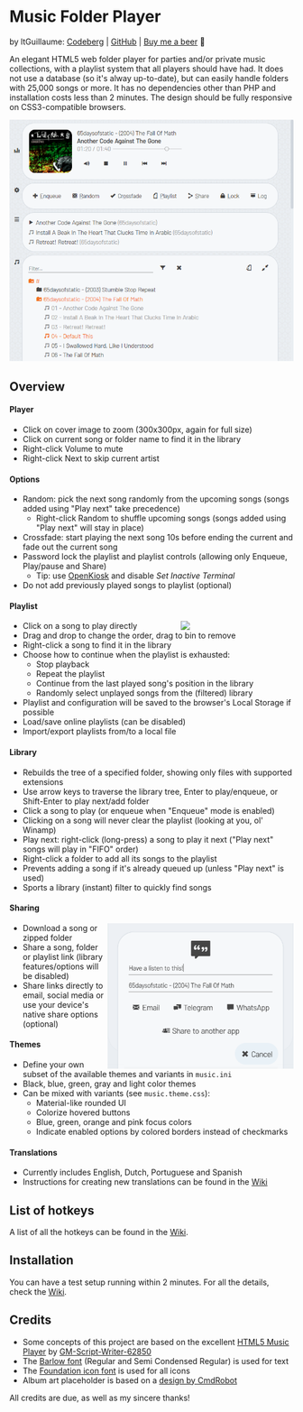 # Music Folder Player
by ltGuillaume: [Codeberg](https://codeberg.org/ltGuillaume) | [GitHub](https://github.com/ltGuillaume) | [Buy me a beer](https://buymeacoff.ee/ltGuillaume) 🍺

An elegant HTML5 web folder player for parties and/or private music collections, with a playlist system that all players should have had. It does not use a database (so it's alway up-to-date), but can easily handle folders with 25,000 songs or more. It has no dependencies other than PHP and installation costs less than 2 minutes. The design should be fully responsive on CSS3-compatible browsers.

![Screenshot](SCREENSHOT.png)

## Overview

#### Player
- Click on cover image to zoom (300x300px, again for full size)
- Click on current song or folder name to find it in the library
- Right-click Volume to mute
- Right-click Next to skip current artist

#### Options
- Random: pick the next song randomly from the upcoming songs (songs added using "Play next" take precedence)
	- Right-click Random to shuffle upcoming songs (songs added using "Play next" will stay in place)
- Crossfade: start playing the next song 10s before ending the current and fade out the current song
- Password lock the playlist and playlist controls (allowing only Enqueue, Play/pause and Share)
	- Tip: use [OpenKiosk](http://openkiosk.mozdevgroup.com) and disable _Set Inactive Terminal_
- Do not add previously played songs to playlist (optional)

#### Playlist

<img src="SCREENSHOT_AFTERPL.png" align="right" width="200">

- Click on a song to play directly
- Drag and drop to change the order, drag to bin to remove
- Right-click a song to find it in the library
- Choose how to continue when the playlist is exhausted:
	- Stop playback
	- Repeat the playlist
	- Continue from the last played song's position in the library
	- Randomly select unplayed songs from the (filtered) library
- Playlist and configuration will be saved to the browser's Local Storage if possible
- Load/save online playlists (can be disabled)
- Import/export playlists from/to a local file

#### Library
- Rebuilds the tree of a specified folder, showing only files with supported extensions
- Use arrow keys to traverse the library tree, Enter to play/enqueue, or Shift-Enter to play next/add folder
- Click a song to play (or enqueue when "Enqueue" mode is enabled)
- Clicking on a song will never clear the playlist (looking at you, ol' Winamp)
- Play next: right-click (long-press) a song to play it next ("Play next" songs will play in "FIFO" order)
- Right-click a folder to add all its songs to the playlist
- Prevents adding a song if it's already queued up (unless "Play next" is used)
- Sports a library (instant) filter to quickly find songs

#### Sharing

<img src="SCREENSHOT_SHARE.png" align="right" width="330">

- Download a song or zipped folder
- Share a song, folder or playlist link (library features/options will be disabled)
- Share links directly to email, social media or use your device's native share options (optional)

#### Themes
- Define your own subset of the available themes and variants in `music.ini`
- Black, blue, green, gray and light color themes
- Can be mixed with variants (see `music.theme.css`):
	- Material-like rounded UI
	- Colorize hovered buttons
	- Blue, green, orange and pink focus colors
	- Indicate enabled options by colored borders instead of checkmarks

#### Translations
- Currently includes English, Dutch, Portuguese and Spanish
- Instructions for creating new translations can be found in the [Wiki](https://codeberg.org/ltguillaume/music-folder-player/wiki/Translations)

## List of hotkeys
A list of all the hotkeys can be found in the [Wiki](https://codeberg.org/ltguillaume/music-folder-player/wiki/List-of-hotkeys).

## Installation
You can have a test setup running within 2 minutes. For all the details, check the [Wiki](https://codeberg.org/ltguillaume/music-folder-player/wiki).

## Credits
- Some concepts of this project are based on the excellent [HTML5 Music Player](https://github.com/GM-Script-Writer-62850/HTML5-Music-Player) by [GM-Script-Writer-62850](https://github.com/GM-Script-Writer-62850)
- The [Barlow font](https://github.com/jpt/barlow) (Regular and Semi Condensed Regular) is used for text
- The [Foundation icon font](https://zurb.com/playground/foundation-icon-fonts-3) is used for all icons
- Album art placeholder is based on a [design by CmdRobot](http://fav.me/d7kpm65)

All credits are due, as well as my sincere thanks!
